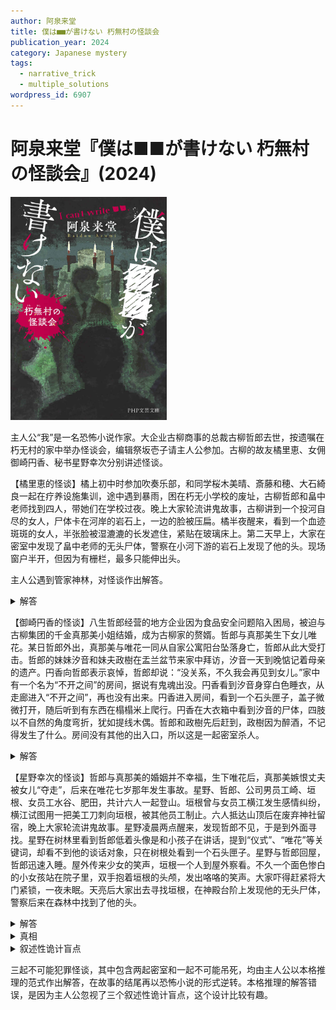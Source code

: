 ```yaml
---
author: 阿泉来堂
title: 僕は■■が書けない 朽無村の怪談会
publication_year: 2024
category: Japanese mystery
tags:
  - narrative_trick
  - multiple_solutions
wordpress_id: 6907
---
```


# 阿泉来堂『僕は■■が書けない 朽無村の怪談会』(2024)

<img src=images/2024_cover.jpg width=250/>

主人公“我”是一名恐怖小说作家。大企业古柳商事的总裁古柳哲郎去世，按遗嘱在朽无村的家中举办怪谈会，编辑祭坂壱子请主人公参加。古柳的故友橘里恵、女佣御崎円香、秘书星野幸次分别讲述怪谈。

【橘里恵的怪谈】橘上初中时参加吹奏乐部，和同学桜木美晴、斎藤和穂、大石綺良一起在疗养设施集训，途中遇到暴雨，困在朽无小学校的废址，古柳哲郎和畠中老师找到四人，带她们在学校过夜。晚上大家轮流讲鬼故事，古柳讲到一个投河自尽的女人，尸体卡在河岸的岩石上，一边的脸被压扁。橘半夜醒来，看到一个血迹斑斑的女人，半张脸被湿漉漉的长发遮住，紧贴在玻璃床上。第二天早上，大家在密室中发现了畠中老师的无头尸体，警察在小河下游的岩石上发现了他的头。现场窗户半开，但因为有栅栏，最多只能伸出头。

主人公遇到管家神林，对怪谈作出解答。

<details><summary>解答</summary>
美晴、和穂、綺良三人被畠中老师玩弄感情（伏线：畠中触碰女生脚，建议女生只穿内衣睡觉），合谋杀死畠中。三人等橘睡着，敲窗叫醒畠中，趁他探头出来的时候用绳索将他勒死，然后割断脖子掩饰绞杀痕迹。三人行凶时浑身赤裸，所以身体溅血可以冲掉。橘看到的长发幽灵女是长头发的美晴。
</details>

【御崎円香的怪谈】八生哲郎经营的地方企业因为食品安全问题陷入困局，被迫与古柳集团的千金真那美小姐结婚，成为古柳家的赘婿。哲郎与真那美生下女儿唯花。某日哲郎外出，真那美与唯花一同从自家公寓阳台坠落身亡，哲郎从此大受打击。哲郎的妹妹汐音和妹夫政樹在盂兰盆节来家中拜访，汐音一天到晚惦记着母亲的遗产。円香向哲郎表示哀悼，哲郎却说：“没关系，不久我会再见到女儿。”家中有一个名为“不开之间”的房间，据说有鬼魂出没。円香看到汐音身穿白色睡衣，从走廊进入“不开之间”，再也没有出来。円香进入房间，看到一个石头匣子，盖子微微打开，随后听到有东西在榻榻米上爬行。円香在大衣箱中看到汐音的尸体，四肢以不自然的角度弯折，犹如提线木偶。哲郎和政樹先后赶到，政樹因为醉酒，不记得发生了什么。房间没有其他的出入口，所以这是一起密室杀人。

<details><summary>解答</summary>
政樹杀死汐音，躲在尸体下方的大衣箱里。哲郎赶到现场后检查大衣箱，政樹在哲郎的掩护下爬出，躲在房间暗处，伺机逃脱。哲郎目睹政樹在冲动下误杀了汐音，为了维护家族声誉帮助政樹脱罪。円香看到的身穿白色睡衣的女子是政樹假扮。
</details>

【星野幸次的怪谈】哲郎与真那美的婚姻并不幸福，生下唯花后，真那美嫉恨丈夫被女儿“夺走”，后来在唯花七岁那年发生事故。星野、哲郎、公司男员工崎、垣根、女员工水谷、肥田，共计六人一起登山。垣根曾与女员工横江发生感情纠纷，横江试图用一把美工刀刺向垣根，被其他员工制止。六人抵达山顶后在废弃神社留宿，晚上大家轮流讲鬼故事。星野凌晨两点醒来，发现哲郎不见，于是到外面寻找。星野在树林里看到哲郎低着头像是和小孩子在讲话，提到“仪式”、“唯花”等关键词，却看不到他的谈话对象，只在树根处看到一个石头匣子。星野与哲郎回屋，哲郎迅速入睡。屋外传来少女的笑声，垣根一个人到屋外察看。不久一个面色惨白的小女孩站在院子里，双手抱着垣根的头颅，发出咯咯的笑声。大家吓得赶紧将大门紧锁，一夜未眠。天亮后大家出去寻找垣根，在神殿台阶上发现他的无头尸体，警察后来在森林中找到了他的头。

<details><summary>解答</summary>
肥田和横江均被垣根玩弄感情，合谋将他杀害。肥田与垣根秘密约定，合作表演灵异现象，吓唬交往中的崎和水谷。垣根为了拆散二人独占水谷，同意和肥田合作，一个人跑到外面，结果被横江杀死。哲郎帮助设计了谋杀计划。
</details>

<details><summary>真相</summary>
哲郎没有死，神林的真实身份是哲郎。真那美为了和哲郎结婚，故意制造食品安全问题，让八生家的企业陷入困境。唯花之死是被真那美带着跳楼自杀。哲郎家传承一种名为“七年封印”的咒术，将附有灵魂的头骨放入石匣中，用施术者的血液浸泡并保存七年，在第三、六、七年用生命献祭，补充血液，便可让死去的灵魂复活。哲郎为了让唯花复活，操控政樹、星野、里恵给汐音、垣根、畠中喝下掺有唯花骨灰的酒，让唯花从匣子中爬出杀害三人。结尾哲郎将唯花的骨灰撒向星野，令其被唯花杀死。哲郎召唤唯花复活，却发现复活的是真那美。
</details>

<details><summary>叙述性诡计盲点</summary>
主人公的推理错误，是因为忽视了三个叙述性诡计盲点：

1. 汐音体型巨大，大衣箱里塞不下第二个人。
2. 肥田年龄超过六十岁，与垣根没有感情纠葛。
3. 畠中是女老师，因为拒绝了里恵的同性恋提议而被里恵忌恨，与另外两名女生没有感情纠葛。
</details>

三起不可能犯罪怪谈，其中包含两起密室和一起不可能吊死，均由主人公以本格推理的范式作出解答，在故事的结尾再以恐怖小说的形式逆转。本格推理的解答错误，是因为主人公忽视了三个叙述性诡计盲点，这个设计比较有趣。